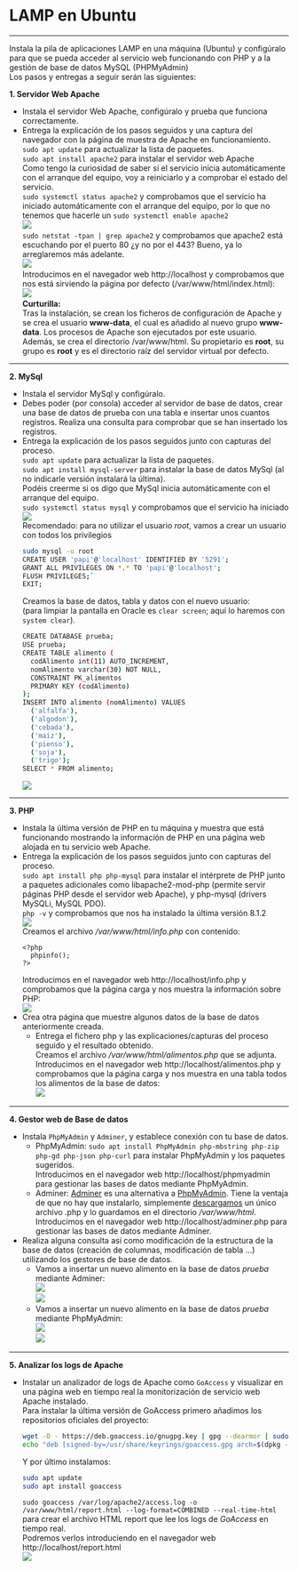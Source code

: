 # LAMP en Ubuntu    
***
Instala la pila de aplicaciones LAMP en una máquina (Ubuntu) y configúralo para que se pueda acceder al servicio web funcionando con PHP y a la gestión de base de datos MySQL (PHPMyAdmin)  
Los pasos y entregas a seguir serán las siguientes:  

**1. Servidor Web Apache**  
- Instala el servidor Web Apache, configúralo y prueba que funciona correctamente.  
- Entrega la explicación de los pasos seguidos y una captura del navegador con la página de muestra de Apache en funcionamiento.  
`sudo apt update` para actualizar la lista de paquetes.  
`sudo apt install apache2` para instalar el servidor web Apache  
Como tengo la curiosidad de saber si el servicio inicia automáticamente con el arranque del equipo, voy a reiniciarlo y a comprobar el estado del servicio.  
`sudo systemctl status apache2` y comprobamos que el servicio ha iniciado automáticamente con el arranque del equipo, por lo que no tenemos que hacerle un `sudo systemctl enable apache2`  
![](./img/01.png)  
`sudo netstat -tpan | grep apache2` y comprobamos que apache2 está escuchando por el puerto 80  ¿y no por el 443? Bueno, ya lo arreglaremos más adelante.   
![](./img/02.png)  
Introducimos en el navegador web http://localhost y comprobamos que nos está sirviendo la página por defecto (/var/www/html/index.html):   
![](./img/03.png)  
**Curturilla:**  
Tras la instalación, se crean los ficheros de configuración de Apache y se crea el usuario **www-data**, el cual es añadido al nuevo grupo **www-data**. Los procesos de Apache son ejecutados por este usuario.  
Además, se crea el directorio /var/www/html. Su propietario es **root**, su grupo es **root** y es el directorio raíz del servidor virtual por defecto.  
***
**2. MySql**  
- Instala el servidor MySql y configúralo.  
- Debes poder (por consola) acceder al servidor de base de datos, crear una base de datos de prueba con una tabla e insertar unos cuantos registros. Realiza una consulta para comprobar que se han insertado los registros.  
- Entrega la explicación de los pasos seguidos junto con capturas del proceso.  
`sudo apt update` para actualizar la lista de paquetes.  
`sudo apt install mysql-server` para instalar la base de datos MySql (al no indicarle versión instalará la última).  
Podéis creerme si os digo que MySql inicia automáticamente con el arranque del equipo.  
`sudo systemctl status mysql` y comprobamos que el servicio ha iniciado 
![](./img/04.png)  
Recomendado: para no utilizar el usuario *root*, vamos a crear un usuario con todos los privilegios  
  ```bash 
  sudo mysql -u root  
  CREATE USER 'papi'@'localhost' IDENTIFIED BY '5291';  
  GRANT ALL PRIVILEGES ON *.* TO 'papi'@'localhost';  
  FLUSH PRIVILEGES;`  
  EXIT; 
  ```  
  Creamos la base de datos, tabla y datos con el nuevo usuario:  
  (para limpiar la pantalla en Oracle es `clear screen`; aquí lo haremos con `system clear`).  
  ```bash
  CREATE DATABASE prueba;  
  USE prueba;  
  CREATE TABLE alimento (    
    codAlimento int(11) AUTO_INCREMENT,   
    nomAlimento varchar(30) NOT NULL,  
    CONSTRAINT PK_alimentos	
    PRIMARY KEY (codAlimento)
  );  
  INSERT INTO alimento (nomAlimento) VALUES
    ('alfalfa'),  
    ('algodon'),  
    ('cebada'),  
    ('maiz'),  
    ('pienso'),  
    ('soja'),  
    ('trigo');  
  SELECT * FROM alimento;
  ```
  ![](./img/05.png)  
***
**3. PHP**  
- Instala la última versión de PHP en tu máquina y muestra que está funcionando mostrando la información de PHP en una página web alojada en tu servicio web Apache.  
- Entrega la explicación de los pasos seguidos junto con capturas del proceso.  
`sudo apt install php php-mysql` para instalar el intérprete de PHP junto a paquetes adicionales como libapache2-mod-php (permite servir páginas PHP desde el servidor web Apache), y php-mysql (drivers MySQLi, MySQL PDO).  
`php -v` y comprobamos que nos ha instalado la última versión 8.1.2  
![](./img/06.png)  
Creamos el archivo */var/www/html/info.php* con contenido:  
  ```
  <?php
    phpinfo();
  ?>
  ```
  Introducimos en el navegador web http://localhost/info.php y comprobamos que la página carga y nos muestra la información sobre PHP:  
  ![](./img/07.png)  
- Crea otra página que muestre algunos datos de la base de datos anteriormente creada.  
  - Entrega el fichero php y las explicaciones/capturas del proceso seguido y el resultado obtenido.  
Creamos el archivo */var/www/html/alimentos.php* que se adjunta.    
Introducimos en el navegador web http://localhost/alimentos.php y comprobamos que la página carga y nos muestra en una tabla todos los alimentos de la base de datos:  
![](./img/08.png)  
***
**4. Gestor web de Base de datos**  
- Instala `PhpMyAdmin` y `Adminer`, y establece conexión con tu base de datos.  
  - PhpMyAdmin: `sudo apt install PhpMyAdmin php-mbstring php-zip php-gd php-json php-curl` para instalar PhpMyAdmin y los paquetes sugeridos.  
  Introducimos en el navegador web http://localhost/phpmyadmin para gestionar las bases de datos mediante PhpMyAdmin.  
  - Adminer: [Adminer](https://www.adminer.org/) es una alternativa a [PhpMyAdmin](https://www.phpmyadmin.net). Tiene la ventaja de que no hay que instalarlo, simplemente [descargamos](https://github.com/vrana/adminer/releases/download/v4.8.1/adminer-4.8.1-mysql.php) un único archivo .php y lo guardamos en el directorio */var/www/html*.  
  Introducimos en el navegador web http://localhost/adminer.php para gestionar las bases de datos mediante Adminer.  
 - Realiza alguna consulta así como modificación de la estructura de la base de datos (creación de columnas, modificación de tabla ...) utilizando los gestores de base de datos.  
    - Vamos a insertar un nuevo alimento en la base de datos *prueba* mediante Adminer:  
    ![](./img/09.png)  
    ![](./img/10.png)  
    - Vamos a insertar un nuevo alimento en la base de datos *prueba* mediante PhpMyAdmin:  
    ![](./img/11.png)  
    ![](./img/12.png)
***
**5. Analizar los logs de Apache**  
- Instalar un analizador de logs de Apache como `GoAccess` y visualizar en una página web en tiempo real la monitorización de servicio web Apache instalado.  
Para instalar la última versión de GoAccess primero añadimos los repositorios oficiales del proyecto:
  ```bash 
  wget -O - https://deb.goaccess.io/gnugpg.key | gpg --dearmor | sudo tee /usr/share/keyrings/goaccess.gpg >/dev/null  
  echo "deb [signed-by=/usr/share/keyrings/goaccess.gpg arch=$(dpkg --print-architecture)] https://deb.goaccess.io/ $(lsb_release -cs) main" | sudo tee /etc/apt/sources.list.d/goaccess.list   
  ```  
  Y por último instalamos:  
  ```bash
  sudo apt update
  sudo apt install goaccess
  ```  
  `sudo goaccess /var/log/apache2/access.log -o /var/www/html/report.html --log-format=COMBINED --real-time-html` para crear el archivo HTML report que lee los logs de *GoAccess* en tiempo real.  
  Podremos verlos introduciendo en el navegador web http://localhost/report.html  
  ![](./img/13.png)
  